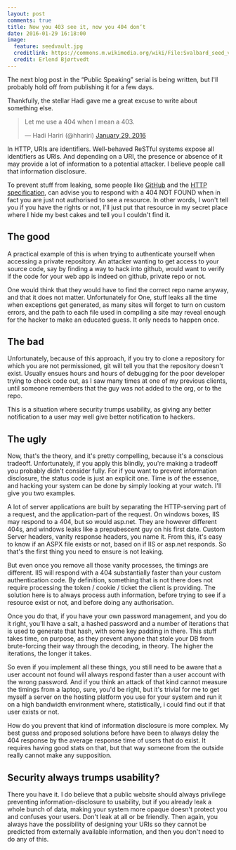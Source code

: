 ```yaml
---
layout: post
comments: true
title: Now you 403 see it, now you 404 don‘t
date: 2016-01-29 16:18:00
image:
  feature: seedvault.jpg
  creditlink: https://commons.m.wikimedia.org/wiki/File:Svalbard_seed_vault_IMG_8750.JPG
  credit: Erlend Bjørtvedt
---
```

The next blog post in the “Public Speaking” serial is  being written, but I'll probably hold off from publishing it for a few days.

Thankfully, the stellar Hadi gave me a great excuse to write about something else.

<blockquote class="twitter-tweet" lang="en"><p lang="en" dir="ltr">Let me use a 404 when I mean a 403.</p>&mdash; Hadi Hariri (@hhariri) <a href="https://twitter.com/hhariri/status/692938324273668096">January 29, 2016</a></blockquote>

In HTTP, URIs are identifiers. Well-behaved ReSTful systems expose all identifiers as URIs. And depending on a URI, the presence or absence of it may provide a lot of information to a potential attacker. I believe people call that information disclosure.

To prevent stuff from leaking, some people like [GitHub][github-403] and the [HTTP specification][rfc-404], can advise you to respond with a 404 NOT FOUND when in fact you are just not authorised to see a resource. In other words, I won't tell you if you have the rights or not, I'll just put that resource in my secret place where I hide my best cakes and tell you I couldn't find it.

## The good

A practical example of this is when trying to authenticate yourself when accessing a private repository. An attacker wanting to get access to your source code, say by finding a way to hack into github, would want to verify if the code for your web app is indeed on github, private repo or not.

One would think that they would have to find the correct repo name anyway, and that it does not matter. Unfortunately for One, stuff leaks all the time when exceptions get generated, as many sites will forget to turn on custom errors, and the path to each file used in compiling a site may reveal enough for the hacker to make an educated guess. It only needs to happen once.

## The bad

Unfortunately, because of this approach, if you try to clone a repository for which you are not permissioned, git will tell you that the repository doesn't exist. Usually ensues hours and hours of debugging for the poor developer trying to check code out, as I saw many times at one of my previous clients, until someone remembers that the guy was not added to the org, or to the repo.

This is a situation where security trumps usability, as giving any better notification to a user may well give better notification to hackers.

## The ugly

Now, that's the theory, and it's pretty compelling, because it's a conscious tradeoff. Unfortunately, if you apply this blindly, you're making a tradeoff you probably didn't consider fully. For if you want to prevent information disclosure, the status code is just an explicit one. Time is of the essence, and hacking your system can be done by simply looking at your watch. I'll give you two examples.

A lot of server applications are built by separating the HTTP-serving part of a request, and the application-part of the request. On windows boxes, IIS may respond to a 404, but so would asp.net. They are however different 404s, and windows leaks like a prepubescent guy on his first date. Custom Server headers, vanity response headers, you name it. From this, it's easy to know if an ASPX file exists or not, based on if IIS or asp.net responds. So that's the first thing you need to ensure is not leaking.

But even once you remove all those vanity processes, the timings are different. IIS will respond with a 404 substantially faster than your custom authentication code. By definition, something that is not there does not require processing the token / cookie / ticket the client is providing. The solution here is to always process auth information, before trying to see if a resource exist or not, and before doing any authorisation.

Once you do that, if you have your own password management, and you do it right, you'll have a salt, a hashed password and a number of iterations that is used to generate that hash, with some key padding in there. This stuff takes time, on purpose, as they prevent anyone that stole your DB from brute-forcing their way through the decoding, in theory. The higher the iterations, the longer it takes.

So even if you implement all these things, you still need to be aware that a user account not found will always respond faster than a user account with the wrong password. And if you think an attack of that kind cannot measure the timings from a laptop, sure, you'd be right, but it's trivial for me to get myself a server on the hosting platform you use for your system and run it on a high bandwidth environment where, statistically, i could find out if that user exists or not.

How do you prevent that kind of information disclosure is more complex. My best guess and proposed solutions before have been to always delay the 404 response by the average response time of users that do exist. It requires having good stats on that, but that way someone from the outside really cannot make any supposition.

## Security always trumps usability?

There you have it. I do believe that a public website should always privilege preventing information-disclosure to usability, but if you already leak a whole bunch of data, making your system more opaque doesn't protect you and confuses your users. Don't leak at all or be friendly. Then again, you always have the possibility of designing your URIs so they cannot be predicted from externally available information, and then you don't need to do any of this.


[github-403]: <https://developer.github.com/v3/troubleshooting/>
[rfc-404]: <https://tools.ietf.org/html/rfc7231#section-6.5.3>
